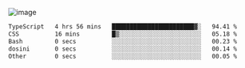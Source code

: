 ![image](https://github-profile-trophy.vercel.app/?username=CMOISDEAD&theme=oldie&row=1&no-frame=true&no-bg=true&margin-w=15&margin-h=15)
<!--START_SECTION:waka-->

```txt
TypeScript   4 hrs 56 mins   ███████████████████████▓░   94.41 %
CSS          16 mins         █▒░░░░░░░░░░░░░░░░░░░░░░░   05.18 %
Bash         0 secs          ░░░░░░░░░░░░░░░░░░░░░░░░░   00.23 %
dosini       0 secs          ░░░░░░░░░░░░░░░░░░░░░░░░░   00.14 %
Other        0 secs          ░░░░░░░░░░░░░░░░░░░░░░░░░   00.05 %
```

<!--END_SECTION:waka--> 
